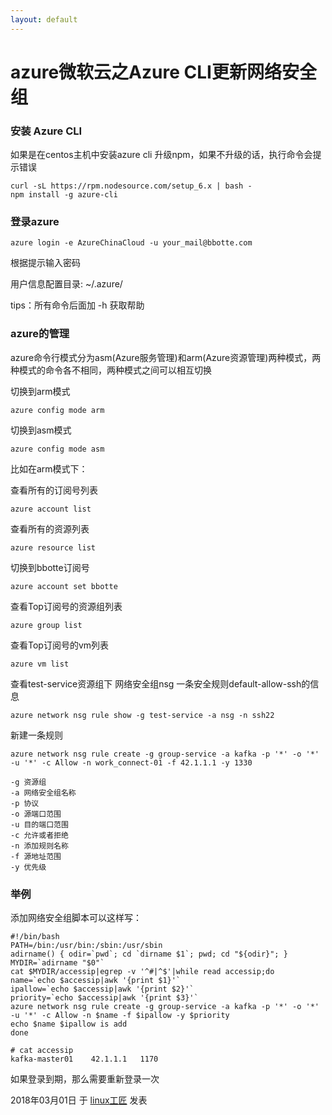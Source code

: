```yaml
---
layout: default
---
```


# azure微软云之Azure CLI更新网络安全组

### **安装 Azure CLI**

如果是在centos主机中安装azure cli
升级npm，如果不升级的话，执行命令会提示错误

```
curl -sL https://rpm.nodesource.com/setup_6.x | bash - 
npm install -g azure-cli
```

### **登录azure**

```
azure login -e AzureChinaCloud -u your_mail@bbotte.com
```

根据提示输入密码

用户信息配置目录: ~/.azure/

tips：所有命令后面加 -h 获取帮助

### **azure的管理**

azure命令行模式分为asm(Azure服务管理)和arm(Azure资源管理)两种模式，两种模式的命令各不相同，两种模式之间可以相互切换

切换到arm模式

```
azure config mode arm
```

切换到asm模式

```
azure config mode asm
```

比如在arm模式下：

查看所有的订阅号列表

```
azure account list
```

查看所有的资源列表

```
azure resource list
```

切换到bbotte订阅号

```
azure account set bbotte
```

查看Top订阅号的资源组列表

```
azure group list
```

查看Top订阅号的vm列表

```
azure vm list
```

查看test-service资源组下 网络安全组nsg 一条安全规则default-allow-ssh的信息

```
azure network nsg rule show -g test-service -a nsg -n ssh22
```

新建一条规则

```
azure network nsg rule create -g group-service -a kafka -p '*' -o '*' -u '*' -c Allow -n work_connect-01 -f 42.1.1.1 -y 1330
 
-g 资源组
-a 网络安全组名称
-p 协议
-o 源端口范围
-u 目的端口范围
-c 允许或者拒绝
-n 添加规则名称
-f 源地址范围
-y 优先级
```

### 举例

添加网络安全组脚本可以这样写：

```
#!/bin/bash
PATH=/bin:/usr/bin:/sbin:/usr/sbin
adirname() { odir=`pwd`; cd `dirname $1`; pwd; cd "${odir}"; }
MYDIR=`adirname "$0"`
cat $MYDIR/accessip|egrep -v '^#|^$'|while read accessip;do
name=`echo $accessip|awk '{print $1}'`
ipallow=`echo $accessip|awk '{print $2}'`
priority=`echo $accessip|awk '{print $3}'`
azure network nsg rule create -g group-service -a kafka -p '*' -o '*' -u '*' -c Allow -n $name -f $ipallow -y $priority
echo $name $ipallow is add
done
 
# cat accessip 
kafka-master01    42.1.1.1   1170
```

如果登录到期，那么需要重新登录一次

2018年03月01日 于 [linux工匠](http://www.bbotte.com/) 发表